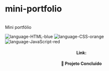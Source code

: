 # mini-portfolio
<br>Mini portfólio</br>

![language-HTML-blue](https://user-images.githubusercontent.com/114938572/197097270-a164c16e-36b3-4ff3-be86-2fbac10ae711.svg)
![language-CSS-orange](https://user-images.githubusercontent.com/114938572/197097609-1a0a79be-283e-4ba4-b61a-d2cfb2a6c025.svg)
![language-JavaScript-red](https://user-images.githubusercontent.com/114938572/197097616-2d20f63e-a24d-4a00-a29e-a787bb3b8116.svg)

<h4 align="center"> 
	Link:
</h4>


<h4 align="center"> 
	🚀  Projeto Concluído  
</h4>

